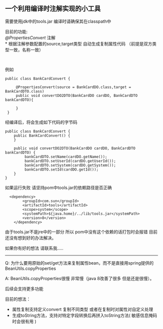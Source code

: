 
## 一个利用编译时注解实现的小工具

需要使用jdk中的tools.jar 编译时请确保其在classpath中

 目前的功能:  
    *@PropertiesConvert* 注解 <br/>
    * 根据注解参数配置的source,target类型 自动生成复制属性代码  （前提是双方类型一致，名称一致）
    
   <br/>
   
   例如
    
    
    public class BankCardConvert {
     
         @PropertiesConvert(source = BankCardDO.class,target = BankCardDTO.class)
         public void convertDO2DTO(BankCardDO cardDO, BankCardDTO bankCardDTO){
     
         }
     }
     


经编译后，将会生成如下代码的字节码


    public class BankCardConvert {
        public BankCardConvert() {
        }

        public void convertDO2DTO(BankCardDO cardDO, BankCardDTO bankCardDTO) {
             bankCardDTO.setName(cardDO.getName());
             bankCardDTO.setUserId(cardDO.getUserId());
             bankCardDTO.setSystem(cardDO.getSystem());
             bankCardDTO.setId(cardDO.getId());
        }
    }
    

如果运行失败 请坚持pom中tools.jar的依赖路径是否正确

      
      <dependency>
            <groupId>com.sun</groupId>
            <artifactId>tools</artifactId>
            <scope>system</scope>
            <systemPath>${java.home}/../lib/tools.jar</systemPath>
            <version>8</version>
        </dependency>
       
由于tools.jar不是jre中的一部分 所以 pom中没有这个依赖的话打包时会报错  目前还没有想到好的办法解决。

如果你有好的想法  请联系我.....

---
Q: 为什么要用原始的set/get方法来复制属性bean，而不是直接用spring提供的BeanUtils.copyProperties

A: BeanUtils.copyProperties很慢  非常慢（java 8改善了很多 但是还是很慢）。 


后续会支持更多功能 

目前的想法：
+ 属性复制支持定义convert 复制不同类型 或者在复制时对属性对自定义处理
+ 生成toString方法，支持对特定字段转换后再拼入toString方法( 敏感信息掩码时会很有用 )



    
    